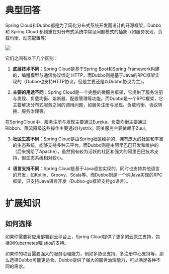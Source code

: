# 典型回答


Spring Cloud和Dubbo都是为了简化分布式系统开发而设计的开源框架，Dubbo 和 Spring Cloud 都侧重在对分布式系统中常见问题模式的抽象（如服务发现、负载均衡、动态配置等）



![](https://cdn.nlark.com/yuque/0/2023/png/5378072/1680876421773-804789b4-187c-4829-8f0d-b05ed7b16952.png)





它们之间有以下几个区别：



1. **底层技术不同**：Spring Cloud是基于Spring Boot和Spring Framework构建的，编程模型与通信协议绑定 HTTP，而Dubbo则是基于Java的RPC框架实现的（Dubbo也支持HTTP协议，但是主要还是以Dubbo协议为主）。



2. **主要的用途不同**：Spring Cloud是一个完整的微服务框架，它提供了服务注册与发现、负载均衡、熔断器、配置管理等功能。而Dubbo是一个RPC框架，它主要解决分布式服务之间的调用问题，如服务注册与发现、负载均衡、协议转换、服务治理等。



在SpringCloud中，服务注册与发现主要通过Eureka、负载均衡主要通过Ribbon、限流降级这些操作主要通过Hystrix，网关服务主要依赖于Zuul。



3. **社区生态不同**：Spring Cloud是由Spring社区维护的，拥有庞大的社区和丰富的生态系统，能够支持多种云平台。而Dubbo则是由阿里巴巴开发和维护的（后来捐给了Apache），虽然拥有较为活跃的社区和强大的阿里巴巴技术支持，但生态系统相对较小。



4. **语言支持不同**：Spring Cloud是基于Java语言实现的，同时也支持其他语言的开发，如Kotlin、Groovy、Scala等。而Dubbo则是一个纯Java实现的RPC框架，只支持Java语言开发（<font style="color:rgb(34, 34, 34);">Dubbo-go框架支持go语言</font>）。

  
 

# 扩展知识


## 如何选择


如果你需要将应用部署到云平台上，Spring Cloud提供了更多的云原生支持，包括对Kubernetes和Istio的支持。



如果你的项目需要强大的服务治理能力，例如多协议支持、多注册中心支持等，那么选择Dubbo可能更适合。Dubbo提供了强大的服务治理能力，可以满足各种不同的需求。

